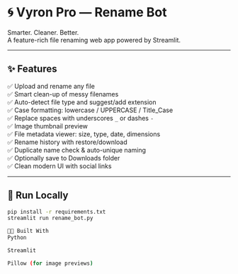 # 🌀 Vyron Pro — Rename Bot

Smarter. Cleaner. Better.  
A feature-rich file renaming web app powered by Streamlit.

---

## ✨ Features

✅ Upload and rename any file  
✅ Smart clean-up of messy filenames  
✅ Auto-detect file type and suggest/add extension  
✅ Case formatting: lowercase / UPPERCASE / Title_Case  
✅ Replace spaces with underscores `_` or dashes `-`  
✅ Image thumbnail preview  
✅ File metadata viewer: size, type, date, dimensions  
✅ Rename history with restore/download  
✅ Duplicate name check & auto-unique naming  
✅ Optionally save to Downloads folder  
✅ Clean modern UI with social links

---

## 🚀 Run Locally

```bash
pip install -r requirements.txt
streamlit run rename_bot.py

🧑‍💻 Built With
Python

Streamlit

Pillow (for image previews)
